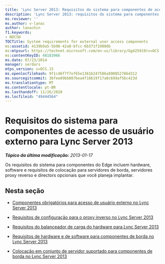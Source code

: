 ```yaml
---
title: 'Lync Server 2013: Requisitos do sistema para componentes de acesso de usuário externo'
description: 'Lync Server 2013: requisitos do sistema para componentes de acesso de usuário externo.'
ms.reviewer: ''
ms.author: v-lanac
author: lanachin
f1.keywords:
- NOCSH
TOCTitle: System requirements for external user access components
ms:assetid: 4139b9a5-5b98-42a8-bfcc-6b371f1980db
ms:mtpsurl: https://technet.microsoft.com/en-us/library/Gg425919(v=OCS.15)
ms:contentKeyID: 48183966
ms.date: 07/23/2014
manager: serdars
mtps_version: v=OCS.15
ms.openlocfilehash: 9f1cd6f7f7ef65e1361b247586a890852786d312
ms.sourcegitcommit: 36fee89bb887bea4f18b19f17a8c69daf5bc423d
ms.translationtype: MT
ms.contentlocale: pt-BR
ms.lasthandoff: 11/26/2020
ms.locfileid: "49444564"
---
```

# <a name="system-requirements-for-external-user-access-components-for-lync-server-2013"></a>Requisitos do sistema para componentes de acesso de usuário externo para Lync Server 2013

<div data-xmlns="http://www.w3.org/1999/xhtml">

<div class="topic" data-xmlns="http://www.w3.org/1999/xhtml" data-msxsl="urn:schemas-microsoft-com:xslt" data-cs="https://msdn.microsoft.com/">

<div data-asp="https://msdn2.microsoft.com/asp">



</div>

<div id="mainSection">

<div id="mainBody">

<span> </span>

_**Tópico da última modificação:** 2013-01-17_

Os requisitos do sistema para componentes do Edge incluem hardware, software e requisitos de colocação para servidores de borda, servidores proxy reverso e directors opcionais que você planeja implantar.

<div>

## <a name="in-this-section"></a>Nesta seção

  - [Componentes obrigatórios para acesso de usuário externo no Lync Server 2013](lync-server-2013-components-required-for-external-user-access.md)

  - [Requisitos de configuração para o proxy inverso no Lync Server 2013](lync-server-2013-configuration-requirements-for-reverse-proxy.md)

  - [Requisitos do balanceador de carga do hardware para Lync Server 2013](lync-server-2013-hardware-load-balancer-requirements.md)

  - [Requisitos de hardware e de software para componentes de borda no Lync Server 2013](lync-server-2013-hardware-and-software-requirements-for-edge-components.md)

  - [Colocação em conjunto de servidor suportado para componentes de borda no Lync Server 2013](lync-server-2013-supported-server-collocation-for-edge-components.md)

</div>

</div>

<span> </span>

</div>

</div>

</div>

